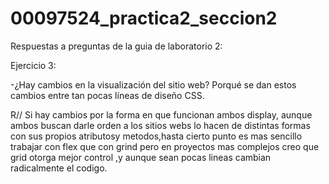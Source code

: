 # 00097524_practica2_seccion2

Respuestas a preguntas de la guia de laboratorio 2:

Ejercicio 3:

-¿Hay cambios en la visualización del sitio web? Porqué se dan estos cambios entre tan pocas líneas de diseño CSS. 

R// Si hay cambios por la forma en que funcionan ambos display, aunque ambos buscan darle orden a los sitios webs lo hacen de distintas formas con sus propios atributosy metodos,hasta cierto punto es mas sencillo trabajar con flex que con grind pero en proyectos mas complejos creo que grid otorga mejor control ,y aunque sean pocas lineas cambian radicalmente el codigo.